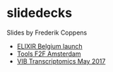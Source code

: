 # slidedecks

Slides by Frederik Coppens

* [ELIXIR Belgium launch](ELIXIR_Belgium_launch_20170209)
* [Tools F2F Amsterdam](ELIXIR_Tools_all_hands_20170131)
* [VIB Transcriptomics May 2017](VIB_RNAseq_20170509)
